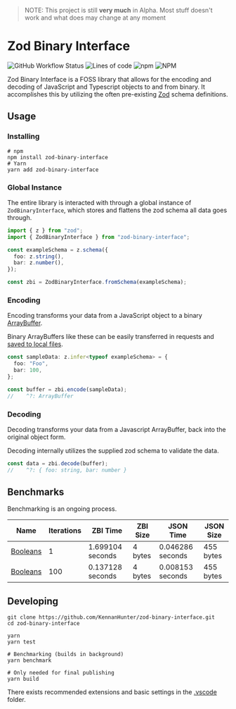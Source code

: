 > NOTE: This project is still **very much** in Alpha. Most stuff
> doesn't work and what does may change at any moment

# Zod Binary Interface

![GitHub Workflow Status](https://img.shields.io/github/actions/workflow/status/kennanhunter/zod-binary-interface/publish.yml?style=for-the-badge)
![Lines of code](https://img.shields.io/tokei/lines/github/kennanhunter/zod-binary-interface?style=for-the-badge)
![npm](https://img.shields.io/npm/dt/zod-binary-interface?style=for-the-badge)
![NPM](https://img.shields.io/npm/l/zod-binary-interface?style=for-the-badge)

Zod Binary Interface is a FOSS library that allows for the
encoding and decoding of JavaScript and Typescript objects to
and from binary. It accomplishes this by utilizing the often
pre-existing [Zod](https://github.com/colinhacks/zod) schema
definitions.

## Usage

### Installing

```shell
# npm
npm install zod-binary-interface
# Yarn
yarn add zod-binary-interface
```

### Global Instance

The entire library is interacted with through a global instance of `ZodBinaryInterface`,
which stores and flattens the zod schema all data goes through.

```typescript
import { z } from "zod";
import { ZodBinaryInterface } from "zod-binary-interface";

const exampleSchema = z.schema({
  foo: z.string(),
  bar: z.number(),
});

const zbi = ZodBinaryInterface.fromSchema(exampleSchema);
```

### Encoding

Encoding transforms your data from a JavaScript object to a binary
[ArrayBuffer](https://developer.mozilla.org/en-US/docs/Web/JavaScript/Reference/Global_Objects/ArrayBuffer).

Binary ArrayBuffers like these can be easily transferred in requests and
[saved to local files](./docs/recipies.md#download-to-file).

```typescript
const sampleData: z.infer<typeof exampleSchema> = {
  foo: "Foo",
  bar: 100,
};

const buffer = zbi.encode(sampleData);
//    ^?: ArrayBuffer
```

### Decoding

Decoding transforms your data from a Javascript ArrayBuffer, back into the original object form.

Decoding internally utilizes the supplied zod schema to validate the data.

```typescript
const data = zbi.decode(buffer);
//    ^?: { foo: string, bar: number }
```

## Benchmarks

Benchmarking is an ongoing process.

| Name                                   | Iterations | ZBI Time         | ZBI Size | JSON Time        | JSON Size |
| -------------------------------------- | ---------- | ---------------- | -------- | ---------------- | --------- |
| [Booleans](benchmark/data/booleans.ts) | 1          | 1.699104 seconds | 4 bytes  | 0.046286 seconds | 455 bytes |
| [Booleans](benchmark/data/booleans.ts) | 100        | 0.137128 seconds | 4 bytes  | 0.008153 seconds | 455 bytes |

## Developing

```shell
git clone https://github.com/KennanHunter/zod-binary-interface.git
cd zod-binary-interface

yarn
yarn test

# Benchmarking (builds in background)
yarn benchmark

# Only needed for final publishing
yarn build
```

There exists recommended extensions and basic settings in the [.vscode](./.vscode) folder.
